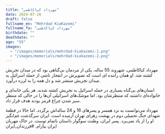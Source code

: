 ```yaml
---
title: "مهرداد کیاکاظمی"
date: 2024-07-26
draft: false
fullname_en: "Mehrdad KiaKazemi"
fullname_fa: "مهرداد کیاکاظمی"
birthdate: ""
deathdate: ""
age: "55"
images:
  - "/images/memorials/mehrdad-kiakazemi-1.png"
  - "/images/memorials/mehrdad-kiakazemi-2.png"
---
```


مهرداد کیاکاظمی، شهروند 55 ساله، یکی از مردمان بی‌گناهی بود که در میدان تجریش کشته شد. او همان راننده ای است که تصویرش در انفجار ناشی از حمله اسرائیل به میدان تجریش منتشر شد و دل همه را به لرزه درآورد.

انسان‌های بی‌گناه بسیاری در حمله اسرائیل به تجریش‌ کشته شدند. هر یکی خانه‌ای و خانواده‌ای داشتند که منتظرشان بود. اما موشک‌های اسرائیلی آن‌ها را در حالی که منتظر سبز شدن چراغ قرمز بودند هدف قرار داد. 

مهرداد می‌توانست به نزد همسر و پسرهای 16 و 24 ساله‌اش برگردد. اما حالا در قطعۀ شهدای جنگ تحمیلی دوم در بهشت زهرای تهران آرمیده است. ایران سرگذشت غم‌انگیز او را از یاد نمی‌برد. 
پسر ایران، وطنت سوگوار داستان ناتمام توست. در خاک مهربان ایران بیارام.
#فرزندان_ایران
